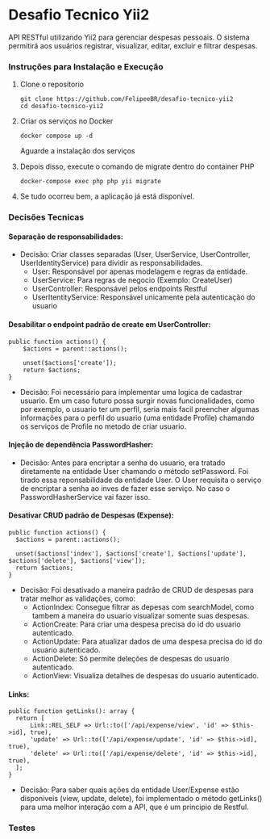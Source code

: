 # Desafio Tecnico Yii2

API RESTful utilizando Yii2 para gerenciar despesas pessoais. O sistema permitirá aos usuários registrar, visualizar, editar, excluir e filtrar despesas.

### Instruções para Instalação e Execução

1. Clone o repositorio
   ```
   git clone https://github.com/FelipeeBR/desafio-tecnico-yii2
   cd desafio-tecnico-yii2
   ```
2. Criar os serviços no Docker
   ```
   docker compose up -d
   ```
   Aguarde a instalação dos serviços
   
3. Depois disso, execute o comando de migrate dentro do container PHP
   ```
   docker-compose exec php php yii migrate
   ```
4. Se tudo ocorreu bem, a aplicação já está disponivel.

### Decisões Tecnicas
#### Separação de responsabilidades:
- Decisão: Criar classes separadas (User, UserService, UserController, UserIdentityService) para dividir as responsabilidades.
  - User: Responsável por apenas modelagem e regras da entidade.
  - UserService: Para regras de negocio (Exemplo: CreateUser)
  - UserController: Responsável pelos endpoints Restful
  - UserItentityService: Responsável unicamente pela autenticação do usuario

#### Desabilitar o endpoint padrão de create em UserController:
```
public function actions() {
    $actions = parent::actions();
    
    unset($actions['create']);
    return $actions;
}
```
- Decisão: Foi necessário para implementar uma logica de cadastrar usuario. Em um caso futuro possa surgir novas funcionalidades, como por exemplo,
o usuario ter um perfil, seria mais facil preencher algumas informações para o perfil do usuario (uma entidade Profile) chamando os serviços de Profile no metodo de criar usuario.

#### Injeção de dependência PasswordHasher:
- Decisão: Antes para encriptar a senha do usuario, era tratado diretamente na entidade User chamando o método setPassword. Foi tirado essa reponsabilidade da entidade User.
O User requisita o serviço de encriptar a senha ao inves de fazer esse serviço. No caso o PasswordHasherService vai fazer isso.

#### Desativar CRUD padrão de Despesas (Expense):
```
public function actions() {
  $actions = parent::actions();
  
  unset($actions['index'], $actions['create'], $actions['update'], $actions['delete'], $actions['view']);
  return $actions;
}
```
- Decisão: Foi desativado a maneira padrão de CRUD de despesas para tratar melhor as validações, como:
  - ActionIndex: Consegue filtrar as depesas com searchModel, como tambem a maneira do usuario visualizar somente suas despesas.
  - ActionCreate: Para criar uma despesa precisa do id do usuario autenticado.
  - ActionUpdate: Para atualizar dados de uma despesa precisa do id do usuario autenticado.
  - ActionDelete: Só permite deleções de despesas do usuario autenticado.
  - ActionView: Visualiza detalhes de despesas do usuario autenticado.  

#### Links:
```
public function getLinks(): array {
  return [
      Link::REL_SELF => Url::to(['/api/expense/view', 'id' => $this->id], true),
      'update' => Url::to(['/api/expense/update', 'id' => $this->id], true),
      'delete' => Url::to(['/api/expense/delete', 'id' => $this->id], true),
  ];
}
```
- Decisão: Para saber quais ações da entidade User/Expense estão disponiveis (view, update, delete), foi implementado
o método getLinks() para uma melhor interação com a API, que é um principio de Restful.

### Testes

